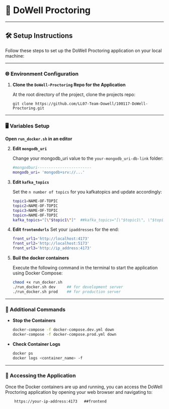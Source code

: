 # 🚀 DoWell Proctoring

---

## 🛠️ Setup Instructions

Follow these steps to set up the DoWell Proctoring application on your local machine:

---

### 🌐 Environment Configuration

1. **Clone the `DoWell-Proctoring` Repo for the Application**

    At the root directory of the project, clone the projects repo:
    ```run
    git clone https://github.com/LL07-Team-Dowell/100117-DoWell-Proctoring.git
    ```

---

### 🖥️ Variables Setup

**Open `run_docker.sh` in an editor**

2. **Edit `mongodb_uri`**

    Change your mongodb_uri value to the `your-mongodb_uri-db-link` folder:
    ```run_docker.sh
    #mongodburi------------------------
    mongodb_uri= 'mongodb+srv://...'   
    ```

3. **Edit `kafka_topics`**

    Set the `n number of topics` for you kafkatopics and update accordingly:
    ```run_docker.sh
    topic1=NAME-OF-TOPIC
    topic2=NAME-OF-TOPIC 
    topic3=NAME-OF-TOPIC
    topicn=NAME-OF-TOPIC
    kafka_topics="[\"$topic1\"]"  ##kafka_topics="[\"$topic1\", \"$topic2\", \"$topic3\",\"$topicn\"]"

    ```
4. **Edit `frontendurls`**
    Set your `ipaddresses` for the end:
    ```run_docker.sh
    front_url1='http://localhost:4173'
    front_url2='http://localhost:5173'
    front_url3='http://ip_address:4173'

    ```
5. **Buil the docker containers**

    Execute the following command in the terminal to start the application using Docker Compose:
    ```bash
    chmod +x run_docker.sh
    ./run_docker.sh dev     ## for development server
    ./run_docker.sh prod    ## for production server

    ```

---

### 🛑 Additional Commands

- **Stop the Containers**
    ```bash
    docker-compose -f docker-compose.dev.yml down
    docker-compose -f docker-compose.prod.yml down
    ```

- **Check Container Logs**
    ```bash
    docker ps
    docker logs <container_name> -f
    ```

---

### 🌟 Accessing the Application

Once the Docker containers are up and running, you can access the DoWell Proctoring application by opening your web browser and navigating to:

```browser
    https://your-ip-address:4173   ##frontend

```